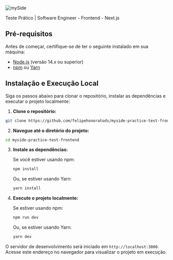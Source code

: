 ![mySide](https://myside.com.br/public-web/assets/logos/myside-logo.svg)

Teste Prático | Software Engineer - Frontend - Next.js

## Pré-requisitos

Antes de começar, certifique-se de ter o seguinte instalado em sua máquina:

- [Node.js](https://nodejs.org/) (versão 14.x ou superior)
- [npm](https://www.npmjs.com/) ou [Yarn](https://yarnpkg.com/)

## Instalação e Execução Local

Siga os passos abaixo para clonar o repositório, instalar as dependências e executar o projeto localmente:

1. **Clone o repositório:**

```bash
git clone https://github.com/felipehonoratods/myside-practice-test-frontend.git
```

2. **Navegue até o diretório do projeto:**

```bash
cd myside-practice-test-frontend
```

3. **Instale as dependências:**

    Se você estiver usando npm:

    ```bash
    npm install
    ```

    Ou, se estiver usando Yarn:

    ```bash
    yarn install
    ```

4. **Execute o projeto localmente:**

    Se estiver usando npm:

    ```bash
    npm run dev
    ```

    Ou, se estiver usando Yarn:

    ```bash
    yarn dev
    ```

O servidor de desenvolvimento será iniciado em `http://localhost:3000`. Acesse este endereço no navegador para visualizar o projeto em execução.
